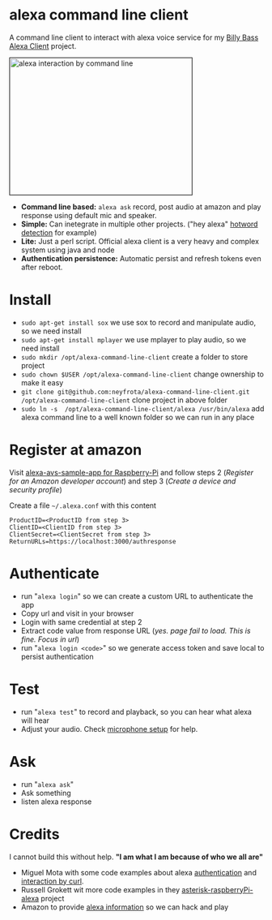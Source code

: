 # alexa command line client

A command line client to interact with alexa voice service for my [Billy Bass Alexa Client](https://github.com/neyfrota/Billy-Bass-Alexa-Client) project.

<a href="http://www.youtube.com/watch?feature=player_embedded&v=W00Xq1SpXCs
" target="_blank"><img src="http://img.youtube.com/vi/W00Xq1SpXCs/0.jpg" 
alt="alexa interaction by command line" width="360" height="270" border="1" /></a>

* **Command line based:** ```alexa ask``` record, post audio at amazon and play response using default mic and speaker. 
* **Simple:** Can inetegrate in multiple other projects. ("hey alexa" [hotword detection](https://github.com/neyfrota/hotword-detection-service) for example) 
* **Lite:** Just a perl script. Official alexa client is a very heavy and complex system using java and node
* **Authentication persistence:** Automatic persist and refresh tokens even after reboot.    

# Install 
* ```sudo apt-get install sox``` we use sox to record and manipulate audio, so we need install
* ```sudo apt-get install mplayer``` we use mplayer to play audio, so we need install
* ```sudo mkdir /opt/alexa-command-line-client``` create a folder to store project
* ```sudo chown $USER /opt/alexa-command-line-client``` change ownership to make it easy
* ```git clone git@github.com:neyfrota/alexa-command-line-client.git /opt/alexa-command-line-client``` clone project in above folder
* ```sudo ln -s  /opt/alexa-command-line-client/alexa /usr/bin/alexa``` add alexa command line to a well known folder so we can run in any place

# Register at amazon

Visit [alexa-avs-sample-app for Raspberry-Pi](https://github.com/alexa/alexa-avs-sample-app/wiki/Raspberry-Pi) and follow steps 2 (*Register for an Amazon developer account*) and step 3 (*Create a device and security profile*)

Create a file  ```~/.alexa.conf``` with this content
```
ProductID=<ProductID from step 3>
ClientID=<ClientID from step 3>
ClientSecret=<ClientSecret from step 3>
ReturnURLs=https://localhost:3000/authresponse

```

# Authenticate

* run "```alexa login```" so we can create a custom URL to authenticate the app
* Copy url and visit in your browser
* Login with same credential at step 2
* Extract code value from response URL (*yes. page fail to load. This is fine. Focus in url*)
* run "```alexa login <code>```" so we generate access token and save local to persist authentication

# Test

* run "```alexa test```" to record and playback, so you can hear what alexa will hear
* Adjust your audio. Check [microphone setup](https://github.com/neyfrota/Billy-Bass-Alexa-Client/blob/master/docs/audio.md) for help.

# Ask

* run "```alexa ask```" 
* Ask something
* listen alexa response

# Credits

I cannot build this without help. **__"I am what I am because of who we all are"__**

* Miguel Mota with some code examples about alexa [authentication](https://miguelmota.com/blog/alexa-voice-service-authentication/) and [interaction by curl](https://miguelmota.com/blog/alexa-voice-service-with-curl/).
* Russell Grokett wit more code examples in they [asterisk-raspberryPi-alexa](https://github.com/rgrokett/RaspiAsteriskAlexa) project
* Amazon to provide [alexa information](https://github.com/alexa/) so we can hack and play
